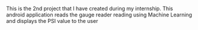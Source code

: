 This is the 2nd project that I have created during my internship. 
This android application reads the gauge reader reading using Machine Learning and displays the PSI value to the user
